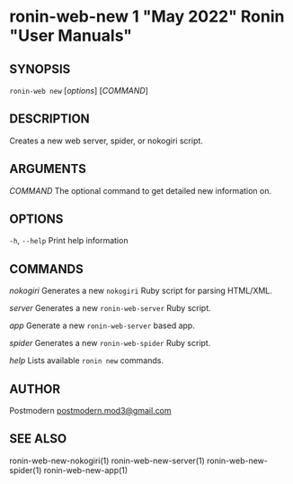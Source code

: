 # ronin-web-new 1 "May 2022" Ronin "User Manuals"

## SYNOPSIS

`ronin-web new` [*options*] [*COMMAND*]

## DESCRIPTION

Creates a new web server, spider, or nokogiri script.

## ARGUMENTS

*COMMAND*
	The optional command to get detailed new information on.

## OPTIONS

`-h`, `--help`
  Print help information

## COMMANDS

*nokogiri*
  Generates a new `nokogiri` Ruby script for parsing HTML/XML.

*server*
  Generates a new `ronin-web-server` Ruby script.

*app*
  Generate a new `ronin-web-server` based app.

*spider*
  Generates a new `ronin-web-spider` Ruby script.

*help*
  Lists available `ronin new` commands.

## AUTHOR

Postmodern <postmodern.mod3@gmail.com>

## SEE ALSO

ronin-web-new-nokogiri(1) ronin-web-new-server(1) ronin-web-new-spider(1) ronin-web-new-app(1)
